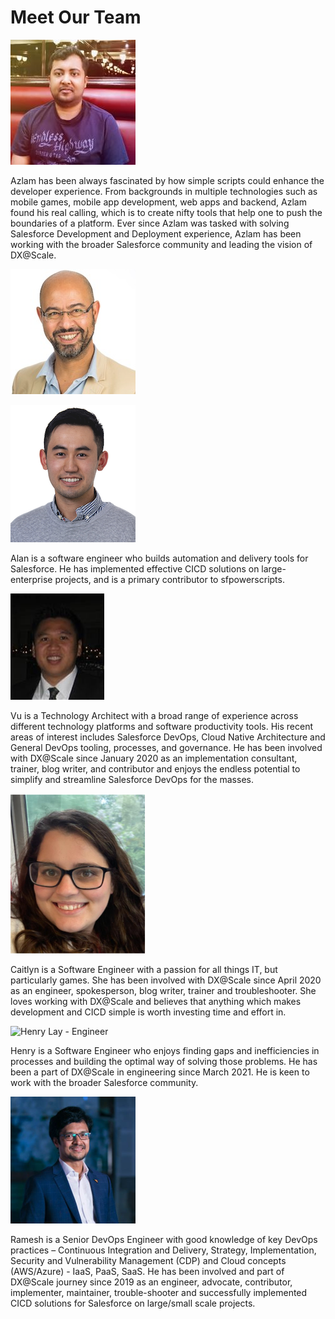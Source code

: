 # Meet Our Team

![Azlam Abdulsalam - Program Steward](../.gitbook/assets/azlam-abdulsalam.jpg)

Azlam has been always fascinated by how simple scripts could enhance the developer experience. From backgrounds in multiple technologies such as mobile games, mobile app development, web apps and backend, Azlam found his real calling, which is to create nifty tools that help one to push the boundaries of a platform. Ever since Azlam was tasked with solving Salesforce Development and Deployment experience, Azlam has been working with the broader Salesforce community and leading the vision of DX@Scale.

![Ramzi Akremi - Executive Sponsor](<../.gitbook/assets/ramzi.akremi (1).jpg>)

![Alan Ly - Engineer](../.gitbook/assets/Alan-Ly.png)

Alan is a software engineer who builds automation and delivery tools for Salesforce. He has implemented effective CICD solutions on large-enterprise projects, and is a primary contributor to sfpowerscripts.

![Vu Ha - North American Ambassador](../.gitbook/assets/vu.ha.jpg)

Vu is a Technology Architect with a broad range of experience across different technology platforms and software productivity tools. His recent areas of interest includes Salesforce DevOps, Cloud Native Architecture and General DevOps tooling, processes, and governance. He has been involved with DX@Scale since January 2020 as an implementation consultant, trainer, blog writer, and contributor and enjoys the endless potential to simplify and streamline Salesforce DevOps for the masses.

![Caitlyn Mills - Engineer and Developer Relations](<../.gitbook/assets/caitlyn 1.png>)

Caitlyn is a Software Engineer with a passion for all things IT, but particularly games. She has been involved with DX@Scale since April 2020 as an engineer, spokesperson, blog writer, trainer and troubleshooter. She loves working with DX@Scale and believes that anything which makes development and CICD simple is worth investing time and effort in.

![Henry Lay - Engineer](../.gitbook/assets/Henry\_Lay.jpg)

Henry is a Software Engineer who enjoys finding gaps and inefficiencies in processes and building the optimal way of solving those problems. He has been a part of DX@Scale in engineering since March 2021. He is keen to work with the broader Salesforce community.

![Ramesh Karanji – Senior DevOps Engineer](../.gitbook/assets/ramesh.png)

Ramesh is a Senior DevOps Engineer with good knowledge of key DevOps practices – Continuous Integration and Delivery, Strategy, Implementation, Security and Vulnerability Management (CDP) and Cloud concepts (AWS/Azure) - IaaS, PaaS, SaaS. He has been involved and part of DX@Scale journey since 2019 as an engineer, advocate, contributor, implementer, maintainer, trouble-shooter and successfully implemented CICD solutions for Salesforce on large/small scale projects.
